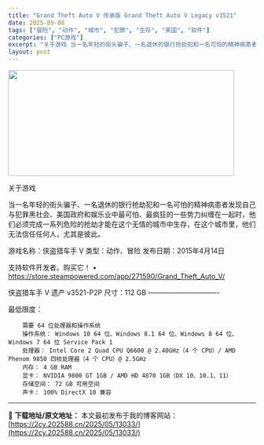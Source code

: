 ```yaml
---
title: "Grand Theft Auto V 传承版 Grand Theft Auto V Legacy v3521"
date: 2025-05-08
tags: ["冒险", "动作", "城市", "犯罪", "生存", "美国", "软件"]
categories: ["PC游戏"]
excerpt: "关于游戏 当一名年轻的街头骗子、一名退休的银行抢劫犯和一名可怕的精神病患者发现自己与犯罪黑社会、美国政府和娱乐业中最可怕、最疯狂的一些势力纠缠在一起时，他们必须完成一系列危险的抢劫才能在这个无情的城市中生存，在这个城市里，他们无法信任任何人，尤其是彼此。 游戏名称：侠盗猎车手 V 类型：动作、冒险 &hellip;"
layout: post
---
```


<img class="aligncenter size-full wp-image-13018" src="https://2cy.202588.cn/wp-content/uploads/2025/05/2025050803114861.webp" alt="" width="460" height="215" />

关于游戏

当一名年轻的街头骗子、一名退休的银行抢劫犯和一名可怕的精神病患者发现自己与犯罪黑社会、美国政府和娱乐业中最可怕、最疯狂的一些势力纠缠在一起时，他们必须完成一系列危险的抢劫才能在这个无情的城市中生存，在这个城市里，他们无法信任任何人，尤其是彼此。

游戏名称：侠盗猎车手 V
类型：动作、冒险
发布日期：2015年4月14日

支持软件开发者。购买它！
• https://store.steampowered.com/app/271590/Grand_Theft_Auto_V/

侠盗猎车手 V 遗产 v3521-P2P
尺寸：112 GB
——————————- 


最低限度：

        需要 64 位处理器和操作系统
        操作系统： Windows 10 64 位、Windows 8.1 64 位、Windows 8 64 位、Windows 7 64 位 Service Pack 1
        处理器： Intel Core 2 Quad CPU Q6600 @ 2.40GHz（4 个 CPU）/ AMD Phenom 9850 四核处理器（4 个 CPU）@ 2.5GHz
        内存： 4 GB RAM
        显卡： NVIDIA 9800 GT 1GB / AMD HD 4870 1GB（DX 10、10.1、11）
        存储空间： 72 GB 可用空间
        声卡： 100% DirectX 10 兼容



---
📖 **下载地址/原文地址：** 本文最初发布于我的博客网站：[https://2cy.202588.cn/2025/05/13033/](https://2cy.202588.cn/2025/05/13033/)
